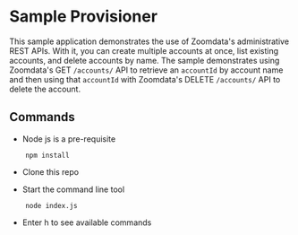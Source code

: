 # Sample Provisioner

This sample application demonstrates the use of Zoomdata's administrative REST APIs. With it, you can create multiple accounts at once, list existing accounts, and delete accounts by name. The sample demonstrates using Zoomdata's GET `/accounts/` API to retrieve an `accountId` by account name and then using that `accountId` with Zoomdata's DELETE `/accounts/` API to delete the account.

## Commands

* Node js is a pre-requisite
```
	npm install
```
* Clone this repo

* Start the command line tool
```
	node index.js
```
* Enter h to see available commands
